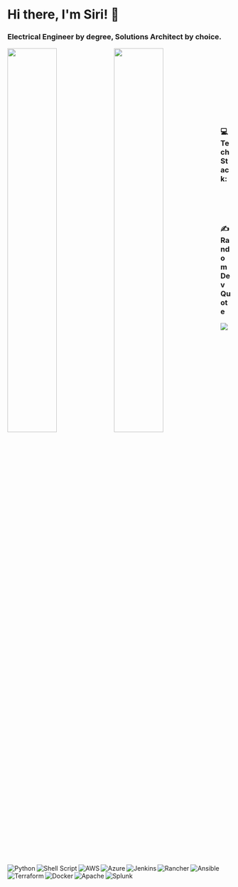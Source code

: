 # Hi there, I'm Siri! 👋 

### Electrical Engineer by degree, Solutions Architect by choice.

<img align="left" width="47%" src="https://github-readme-stats.vercel.app/api?username=UruemuesiriD&theme=radical&hide_border=false&include_all_commits=true&count_private=true&count" />
<img align="left" width="47%" src="https://github-readme-streak-stats.herokuapp.com/?user=UruemuesiriD&theme=radical&hide_border=false" />

<br /><br /><br /><br /><br /><br /><br /><br />
<br />
### 💻 Tech Stack:
<img alt="Python"  align="left" src="https://img.shields.io/badge/python-3670A0?style=for-the-badge&logo=python&logoColor=ffdd54" />
<img alt="Shell Script" align="left" src="https://img.shields.io/badge/shell_script-%23121011.svg?style=for-the-badge&logo=gnu-bash&logoColor=white" />
<img alt="AWS" align="left" src="https://img.shields.io/badge/AWS-%23FF9900.svg?style=for-the-badge&logo=amazon-aws&logoColor=white" />
<img alt="Azure" align="left" src="https://img.shields.io/badge/azure-%230072C6.svg?style=for-the-badge&logo=microsoftazure&logoColor=white" />
<img alt="Jenkins" align="left" src="https://img.shields.io/badge/jenkins-%232C5263.svg?style=for-the-badge&logo=jenkins&logoColor=white" />
<img alt="Rancher" align="left" src="https://img.shields.io/badge/rancher-%230075A8.svg?style=for-the-badge&logo=rancher&logoColor=white" />
<img alt="Ansible" align="left" src="https://img.shields.io/badge/ansible-%231A1918.svg?style=for-the-badge&logo=ansible&logoColor=white" />
<img alt="Terraform" align="left" src="https://img.shields.io/badge/terraform-%235835CC.svg?style=for-the-badge&logo=terraform&logoColor=white" />
<img alt="Docker" align="left" src="https://img.shields.io/badge/docker-%230db7ed.svg?style=for-the-badge&logo=docker&logoColor=white" />
<img alt="Apache" align="left" src="https://img.shields.io/badge/apache-%23D42029.svg?style=for-the-badge&logo=apache&logoColor=white" />
<img alt="Splunk" align="left" src="https://img.shields.io/badge/splunk-000000.svg?style=for-the-badge&logo=splunk&color=%23000000" />

<br /><br />
<br />
### ✍️ Random Dev Quote
![](https://quotes-github-readme.vercel.app/api?type=horizontal&theme=radical)

 
